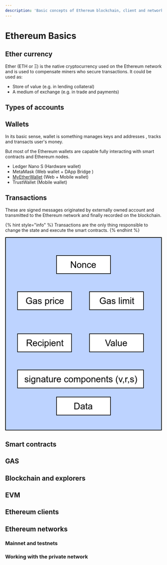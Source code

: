 ```yaml
---
description: 'Basic concepts of Ethereum blockchain, client and network'
---
```


# Ethereum Basics

## Ether currency

Ether \(ETH or Ξ\) is the native cryptocurrency used on the Ethereum network and is used to compensate miners who secure transactions. It could be used as:

* Store of value \(e.g. in lending collateral\)
* A medium of exchange \(e.g. in trade and payments\)

## Types of accounts

## Wallets

In its basic sense, wallet is something manages keys and addresses , tracks and transacts user's money.

But most of the Ethereum wallets are capable fully interacting with smart contracts and Ethereum nodes.

* Ledger Nano S \(Hardware wallet\)
* MetaMask \(Web wallet + DApp Bridge \)
* [MyEtherWallet](https://www.myetherwallet.com/) \(Web + Mobile wallet\)
* TrustWallet \(Mobile wallet\)

## Transactions

These are signed messages originated by externally owned account and transmitted to the Ethereum network  and finally recorded on the blockchain.

{% hint style="info" %}
Transactions are the only thing responsible to change the state and execute the smart contracts.
{% endhint %}



![Transaction structure](.gitbook/assets/amity-transactions.png)

## Smart contracts

## GAS

## Blockchain and explorers

## EVM



## Ethereum clients

## Ethereum networks

### Mainnet and testnets

### Working with the private network

## 

